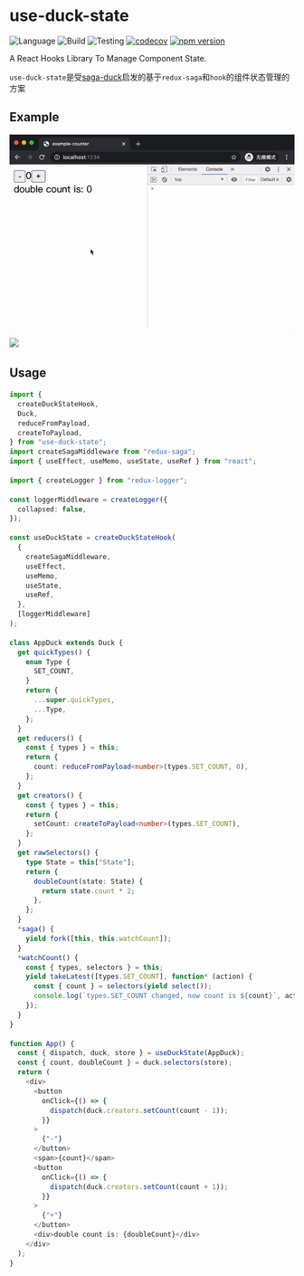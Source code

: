 # use-duck-state

![Language](https://img.shields.io/badge/language-typescript-blue.svg?label=language) ![Build](https://github.com/ChenKS12138/use-duck-state/workflows/Build/badge.svg) ![Testing](https://github.com/ChenKS12138/use-duck-state/workflows/Testing/badge.svg) [![codecov](https://codecov.io/gh/ChenKS12138/use-duck-state/branch/master/graph/badge.svg?token=ALQ6WV8FEA)](https://codecov.io/gh/ChenKS12138/use-duck-state) [![npm version](https://badge.fury.io/js/use-duck-state.svg)](https://badge.fury.io/js/use-duck-state)

A React Hooks Library To Manage Component State.

`use-duck-state`是受[saga-duck](https://github.com/cyrilluce/saga-duck)启发的基于`redux-saga`和`hook`的组件状态管理的方案

## Example

![example](https://github.com/ChenKS12138/use-duck-state/raw/master/images/example.gif)

<a href="https://codesandbox.io/s/couter-example-woy5l?file=/src/App.tsx" ><img src="https://codesandbox.io/static/img/play-codesandbox.svg" /></a>

## Usage

```typescript
import {
  createDuckStateHook,
  Duck,
  reduceFromPayload,
  createToPayload,
} from "use-duck-state";
import createSagaMiddleware from "redux-saga";
import { useEffect, useMemo, useState, useRef } from "react";

import { createLogger } from "redux-logger";

const loggerMiddleware = createLogger({
  collapsed: false,
});

const useDuckState = createDuckStateHook(
  {
    createSagaMiddleware,
    useEffect,
    useMemo,
    useState,
    useRef,
  },
  [loggerMiddleware]
);

class AppDuck extends Duck {
  get quickTypes() {
    enum Type {
      SET_COUNT,
    }
    return {
      ...super.quickTypes,
      ...Type,
    };
  }
  get reducers() {
    const { types } = this;
    return {
      count: reduceFromPayload<number>(types.SET_COUNT, 0),
    };
  }
  get creators() {
    const { types } = this;
    return {
      setCount: createToPayload<number>(types.SET_COUNT),
    };
  }
  get rawSelectors() {
    type State = this["State"];
    return {
      doubleCount(state: State) {
        return state.count * 2;
      },
    };
  }
  *saga() {
    yield fork([this, this.watchCount]);
  }
  *watchCount() {
    const { types, selectors } = this;
    yield takeLatest([types.SET_COUNT], function* (action) {
      const { count } = selectors(yield select());
      console.log(`types.SET_COUNT changed, now count is ${count}`, action);
    });
  }
}

function App() {
  const { dispatch, duck, store } = useDuckState(AppDuck);
  const { count, doubleCount } = duck.selectors(store);
  return (
    <div>
      <button
        onClick={() => {
          dispatch(duck.creators.setCount(count - 1));
        }}
      >
        {"-"}
      </button>
      <span>{count}</span>
      <button
        onClick={() => {
          dispatch(duck.creators.setCount(count + 1));
        }}
      >
        {"+"}
      </button>
      <div>double count is: {doubleCount}</div>
    </div>
  );
}
```
